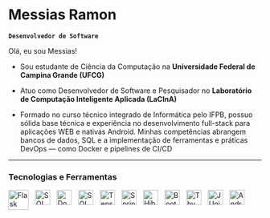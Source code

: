 # Messias Ramon

**`Desenvolvedor de Software`**

Olá, eu sou Messias! 

- Sou estudante de Ciência da Computação na **Universidade Federal de Campina Grande (UFCG)**

- Atuo como Desenvolvedor de Software e Pesquisador no **Laboratório de Computação Inteligente Aplicada (LaCInA)**

- Formado no curso técnico integrado de Informática pelo IFPB, possuo sólida base técnica e experiência no desenvolvimento full-stack para aplicações WEB e nativas Android. Minhas competências abrangem bancos de dados, SQL e a implementação de ferramentas e práticas DevOps — como Docker e pipelines de CI/CD



<p align="left">
    
---

### Tecnologias e Ferramentas

<img 
    align="left" 
    alt="Flask"
    title="Flask" 
    width="40px" 
    style="padding-right: 10px;" 
    src="https://cdn.jsdelivr.net/gh/devicons/devicon@latest/icons/flask/flask-original-wordmark.svg" 
/>
<img 
    align="left" 
    alt="SQLAlchemy"
    title="SQLAlchemy" 
    width="30px" 
    style="padding-right: 10px;" 
    src="https://cdn.jsdelivr.net/gh/devicons/devicon@latest/icons/sqlalchemy/sqlalchemy-original-wordmark.svg" 
/>
<img 
    align="left" 
    alt="Docker" 
    title="Docker"
    width="30px" 
    style="padding-right: 10px;" 
    src="https://cdn.jsdelivr.net/gh/devicons/devicon@latest/icons/docker/docker-original-wordmark.svg" 
/>
<img 
    align="left" 
    alt="SQL Developer" 
    title="SQL Developer"
    width="30px" 
    style="padding-right: 10px;" 
    src="https://cdn.jsdelivr.net/gh/devicons/devicon@latest/icons/sqldeveloper/sqldeveloper-original.svg" 
/>
<img 
    align="left" 
    alt="Tensor flow" 
    title="Tensor flow"
    width="30px" 
    style="padding-right: 10px;" 
    src="https://cdn.jsdelivr.net/gh/devicons/devicon@latest/icons/tensorflow/tensorflow-original.svg" 
/>
<img 
    align="left" 
    alt="Spring" 
    title="Spring"
    width="30px" 
    style="padding-right: 10px;" 
    src="https://cdn.jsdelivr.net/gh/devicons/devicon@latest/icons/spring/spring-original-wordmark.svg" 
/>
<img 
    align="left" 
    alt="Hibernate"
    title="Hibernate" 
    width="30px" 
    style="padding-right: 10px;" 
    src="https://cdn.jsdelivr.net/gh/devicons/devicon@latest/icons/hibernate/hibernate-original-wordmark.svg" 
/>
<img 
    align="left" 
    alt="Bootstrap"
    title="Bootstrap" 
    width="30px" 
    style="padding-right: 10px;" 
    src="https://cdn.jsdelivr.net/gh/devicons/devicon@latest/icons/bootstrap/bootstrap-original.svg" 
/>
<img 
    align="left" 
    alt="Thymeleaf" 
    title="Thymeleaf"
    width="30px" 
    style="padding-right: 10px;" 
    src="https://cdn.jsdelivr.net/gh/devicons/devicon@latest/icons/thymeleaf/thymeleaf-original-wordmark.svg" 
/>
<img 
    align="left" 
    alt="JUnit" 
    title="JUnit"
    width="30px" 
    style="padding-right: 10px;" 
    src="https://cdn.jsdelivr.net/gh/devicons/devicon@latest/icons/junit/junit-original-wordmark.svg" 
/>
<img 
    align="left" 
    alt="Android" 
    title="Android"
    width="30px" 
    style="padding-right: 10px;" 
    src="https://cdn.jsdelivr.net/gh/devicons/devicon@latest/icons/androidstudio/androidstudio-original.svg" 
/>

<br/>
<br/>

</p>
